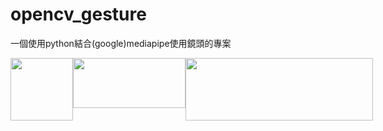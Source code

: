 # opencv_gesture
一個使用python結合(google)mediapipe使用鏡頭的專案

<div style="display: flex; justify-content: space-between;">
  <img src="https://upload.wikimedia.org/wikipedia/commons/thumb/c/c3/Python-logo-notext.svg/1200px-Python-logo-notext.svg.png" width="100" height="100">
  <img src="https://github.com/yichengtsai/opencv_gesture/blob/main/photo/300%20(1).jpg" width="180" height="80">
  <img src="https://miro.medium.com/v2/resize:fit:1400/0*uMb2M-O9fLtRKmOo.png" width="300" height="100">
<div>

